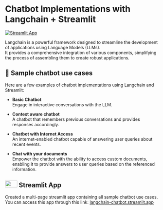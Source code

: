 # Chatbot Implementations with Langchain + Streamlit

[![Streamlit App](https://static.streamlit.io/badges/streamlit_badge_black_white.svg)](https://langchain-chatbot.streamlit.app/)

Langchain is a powerful framework designed to streamline the development of applications using Language Models (LLMs). \
It provides a comprehensive integration of various components, simplifying the process of assembling them to create robust applications.

## 💬 Sample chatbot use cases
Here are a few examples of chatbot implementations using Langchain and Streamlit:
-  **Basic Chatbot** \
  Engage in interactive conversations with the LLM.

- **Context aware chatbot** \
  A chatbot that remembers previous conversations and provides responses accordingly.

-  **Chatbot with Internet Access** \
  An internet-enabled chatbot capable of answering user queries about recent events.

-  **Chat with your documents** \
  Empower the chatbot with the ability to access custom documents, enabling it to provide answers to user queries based on the referenced information.

## <img src="https://streamlit.io/images/brand/streamlit-mark-color.png" width="40" height="22"> Streamlit App
Created a multi-page streamlit app containing all sample chatbot use cases. \
You can access this app through this link: [langchain-chatbot.streamlit.app](https://langchain-chatbot.streamlit.app)

<!-- ## 🖥️ Running locally
```shell
# Run main streamlit app
$ streamlit run Home.py
```

## 💁 Contributing
Planning to add more chatbot examples over time. PRs are welcome. -->
